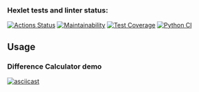 ### Hexlet tests and linter status:

[![Actions Status](https://github.com/alekseyvlivanov/python-project-lvl2/workflows/hexlet-check/badge.svg)](https://github.com/alekseyvlivanov/python-project-lvl2/actions)
[![Maintainability](https://api.codeclimate.com/v1/badges/7c8bd8997f51d5eb2770/maintainability)](https://codeclimate.com/github/alekseyvlivanov/python-project-lvl2/maintainability)
[![Test Coverage](https://api.codeclimate.com/v1/badges/7c8bd8997f51d5eb2770/test_coverage)](https://codeclimate.com/github/alekseyvlivanov/python-project-lvl2/test_coverage)
[![Python CI](https://github.com/alekseyvlivanov/python-project-lvl2/actions/workflows/pythonci.yml/badge.svg)](https://github.com/alekseyvlivanov/python-project-lvl2/actions/workflows/pythonci.yml)

## Usage

### Difference Calculator demo

[![asciicast](https://asciinema.org/a/bP8F6M5cmwk1MZZ8S4hCcTarc.svg)](https://asciinema.org/a/bP8F6M5cmwk1MZZ8S4hCcTarc)
